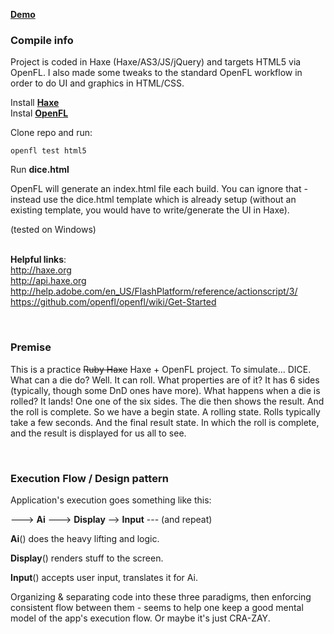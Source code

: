**[Demo](http://htmlpreview.github.io/?https://github.com/mrschwabe/Dice_Haxe_OpenFL-HTML5/blob/master/targets/html5/bin/dice.html)**

### Compile info ###

Project is coded in Haxe (Haxe/AS3/JS/jQuery) and targets HTML5 via OpenFL. I also made some tweaks to the standard OpenFL workflow in order to do UI and graphics in HTML/CSS.  

Install **[Haxe](http://haxe.org/download)**<br />
Instal **[OpenFL](https://github.com/openfl/openfl/wiki/Get-Started)**


Clone repo and run: 

    openfl test html5
    

Run **dice.html**

OpenFL will generate an index.html file each build.  You can ignore that - instead use the dice.html template which is already setup (without an existing template, you would have to write/generate the UI in Haxe). 

(tested on Windows)
<br /><br />

**Helpful links**: <br />
http://haxe.org<br />
http://api.haxe.org<br />
http://help.adobe.com/en_US/FlashPlatform/reference/actionscript/3/<br />
https://github.com/openfl/openfl/wiki/Get-Started


<br />



### Premise ###
This is a practice <del>Ruby Haxe</del> Haxe + OpenFL project.  To simulate... DICE. 
What can a die do?  Well. It can roll. 
What properties are of it?  It has 6 sides (typically, though some DnD ones have more). What happens when a die is rolled?  It lands!  One one of the six sides. The die then shows the result.  And the roll is complete.  So we have a begin state. A rolling state.  Rolls typically take a few seconds.  And the final result state.  In which the roll is complete, and the result is displayed for us all to see. 

<br />

### Execution Flow / Design pattern ###

Application's execution goes something like this:  

---> **Ai** ---> **Display** --> **Input** --- (and repeat)

**Ai**() does the heavy lifting and logic. 

**Display**() renders stuff to the screen. 

**Input**() accepts user input, translates it for Ai. 

Organizing & separating code into these three paradigms, then enforcing consistent flow between them - seems to help one keep a good mental model of the app's execution flow. Or maybe it's just CRA-ZAY.